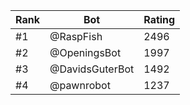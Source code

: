 Rank|Bot|Rating
---|---|---
#1|@RaspFish|2496
#2|@OpeningsBot|1997
#3|@DavidsGuterBot|1492
#4|@pawnrobot|1237
